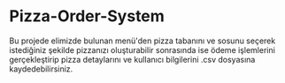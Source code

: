 # Pizza-Order-System
Bu projede elimizde bulunan menü'den pizza tabanını ve sosunu seçerek istediğiniz şekilde pizzanızı oluşturabilir sonrasında ise ödeme işlemlerini gerçekleştirip pizza   detaylarını ve kullanıcı bilgilerini .csv dosyasına kaydedebilirsiniz.

